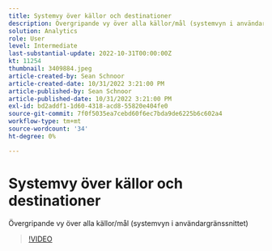 ```yaml
---
title: Systemvy över källor och destinationer
description: Övergripande vy över alla källor/mål (systemvyn i användargränssnittet)
solution: Analytics
role: User
level: Intermediate
last-substantial-update: 2022-10-31T00:00:00Z
kt: 11254
thumbnail: 3409884.jpeg
article-created-by: Sean Schnoor
article-created-date: 10/31/2022 3:21:00 PM
article-published-by: Sean Schnoor
article-published-date: 10/31/2022 3:21:00 PM
exl-id: bd2addf1-1d60-4318-acd8-55820e404fe0
source-git-commit: 7f0f5035ea7cebd60f6ec7bda9de6225b6c602a4
workflow-type: tm+mt
source-wordcount: '34'
ht-degree: 0%

---
```


# Systemvy över källor och destinationer

Övergripande vy över alla källor/mål (systemvyn i användargränssnittet)

>[!VIDEO](https://video.tv.adobe.com/v/3409884/?quality=12&learn=on)
